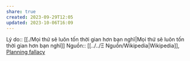 ```yaml
---
share: true
created: 2023-09-29T12:05
updated: 2023-10-06T16:09
---
```

Lý do:: [[./Mọi thứ sẽ luôn tốn thời gian hơn bạn nghĩ|Mọi thứ sẽ luôn tốn thời gian hơn bạn nghĩ]]
Nguồn:: [[../../Ξ Nguồn/Wikipedia|Wikipedia]], [Planning fallacy](https://en.wikipedia.org/wiki/Planning_fallacy)

